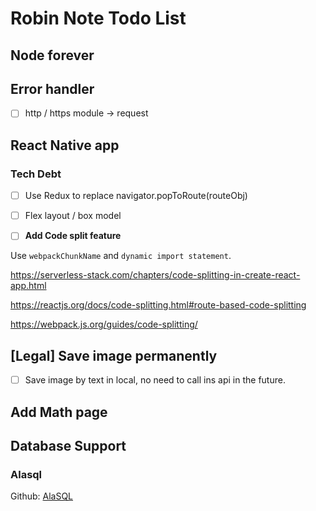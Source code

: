 # Robin Note Todo List

## Node forever

## Error handler

- [ ] http / https module -> request

## React Native app

### Tech Debt

- [ ] Use Redux to replace navigator.popToRoute(routeObj)

- [ ] Flex layout / box model

- [ ] __Add Code split feature__

Use `webpackChunkName` and `dynamic import statement`.

https://serverless-stack.com/chapters/code-splitting-in-create-react-app.html

https://reactjs.org/docs/code-splitting.html#route-based-code-splitting

https://webpack.js.org/guides/code-splitting/

## [Legal] Save image permanently

- [ ] Save image by text in local, no need to call ins api in the future.

## Add Math page

## Database Support

### Alasql

Github: [AlaSQL](https://github.com/agershun/alasql)
